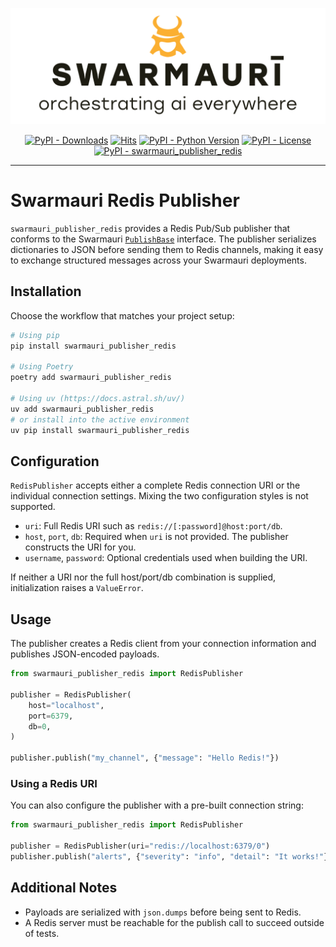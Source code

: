 ![Swarmauri Logo](https://github.com/swarmauri/swarmauri-sdk/blob/3d4d1cfa949399d7019ae9d8f296afba773dfb7f/assets/swarmauri.brand.theme.svg)

<p align="center">
    <a href="https://pypi.org/project/swarmauri_publisher_redis/">
        <img src="https://img.shields.io/pypi/dm/swarmauri_publisher_redis" alt="PyPI - Downloads"/></a>
    <a href="https://hits.sh/github.com/swarmauri/swarmauri-sdk/tree/master/pkgs/standards/swarmauri_publisher_redis/">
        <img alt="Hits" src="https://hits.sh/github.com/swarmauri/swarmauri-sdk/tree/master/pkgs/standards/swarmauri_publisher_redis.svg"/></a>
    <a href="https://pypi.org/project/swarmauri_publisher_redis/">
        <img src="https://img.shields.io/pypi/pyversions/swarmauri_publisher_redis" alt="PyPI - Python Version"/></a>
    <a href="https://pypi.org/project/swarmauri_publisher_redis/">
        <img src="https://img.shields.io/pypi/l/swarmauri_publisher_redis" alt="PyPI - License"/></a>
    <a href="https://pypi.org/project/swarmauri_publisher_redis/">
        <img src="https://img.shields.io/pypi/v/swarmauri_publisher_redis?label=swarmauri_publisher_redis&color=green" alt="PyPI - swarmauri_publisher_redis"/></a>

</p>

---

# Swarmauri Redis Publisher

`swarmauri_publisher_redis` provides a Redis Pub/Sub publisher that conforms to the Swarmauri [`PublishBase`](https://github.com/swarmauri/swarmauri-sdk/tree/master/pkgs/standards/swarmauri_base) interface. The publisher serializes dictionaries to JSON before sending them to Redis channels, making it easy to exchange structured messages across your Swarmauri deployments.

## Installation

Choose the workflow that matches your project setup:

```bash
# Using pip
pip install swarmauri_publisher_redis

# Using Poetry
poetry add swarmauri_publisher_redis

# Using uv (https://docs.astral.sh/uv/)
uv add swarmauri_publisher_redis
# or install into the active environment
uv pip install swarmauri_publisher_redis
```

## Configuration

`RedisPublisher` accepts either a complete Redis connection URI or the individual connection settings. Mixing the two configuration styles is not supported.

- `uri`: Full Redis URI such as `redis://[:password]@host:port/db`.
- `host`, `port`, `db`: Required when `uri` is not provided. The publisher constructs the URI for you.
- `username`, `password`: Optional credentials used when building the URI.

If neither a URI nor the full host/port/db combination is supplied, initialization raises a `ValueError`.

## Usage

The publisher creates a Redis client from your connection information and publishes JSON-encoded payloads.

```python
from swarmauri_publisher_redis import RedisPublisher

publisher = RedisPublisher(
    host="localhost",
    port=6379,
    db=0,
)

publisher.publish("my_channel", {"message": "Hello Redis!"})
```

### Using a Redis URI

You can also configure the publisher with a pre-built connection string:

```python
from swarmauri_publisher_redis import RedisPublisher

publisher = RedisPublisher(uri="redis://localhost:6379/0")
publisher.publish("alerts", {"severity": "info", "detail": "It works!"})
```

## Additional Notes

- Payloads are serialized with `json.dumps` before being sent to Redis.
- A Redis server must be reachable for the publish call to succeed outside of tests.
